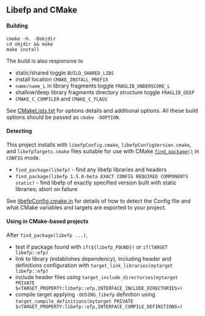 ## Libefp and CMake

#### Building

    cmake -H. -Bobjdir
    cd objdir && make
    make install

The build is also responsive to

- static/shared toggle `BUILD_SHARED_LIBS`
- install location `CMAKE_INSTALL_PREFIX`
- `name/name_L` in library fragments toggle `FRAGLIB_UNDERSCORE_L`
- shallow/deep library fragments directory structure toggle `FRAGLIB_DEEP`
- `CMAKE_C_COMPILER` and `CMAKE_C_FLAGS`

See [CMakeLists.txt](CMakeLists.txt) for options details and additional options.
All these build options should be passed as `cmake -DOPTION`.

#### Detecting

This project installs with `libefpConfig.cmake`, `libefpConfigVersion.cmake`, and `libefpTargets.cmake` files suitable for use with CMake [`find_package()`](https://cmake.org/cmake/help/v3.2/command/find_package.html) in `CONFIG` mode.

- `find_package(libefp)` - find any libefp libraries and headers
- `find_package(libefp 1.5.0-beta EXACT CONFIG REQUIRED COMPONENTS static)` - find libefp of exactly specified version built with static libraries; abort on failure

See [libefpConfig.cmake.in](cmake/libefpConfig.cmake.in) for details of how to detect the Config file and what CMake variables and targets are exported to your project.

#### Using in CMake-based projects

After `find_package(libefp ...)`,

- test if package found with `if(${libefp_FOUND})` or `if(TARGET libefp::efp)`
- link to library (establishes dependency), including header and definitions configuration with `target_link_libraries(mytarget libefp::efp)`
- include header files using `target_include_directories(mytarget PRIVATE $<TARGET_PROPERTY:libefp::efp,INTERFACE_INCLUDE_DIRECTORIES>)`
- compile target applying `-DUSING_libefp` definition using `target_compile_definitions(mytarget PRIVATE $<TARGET_PROPERTY:libefp::efp,INTERFACE_COMPILE_DEFINITIONS>)`
